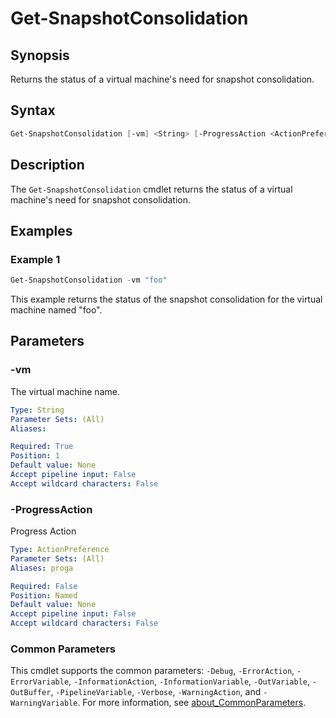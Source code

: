# Get-SnapshotConsolidation

## Synopsis

Returns the status of a virtual machine's need for snapshot consolidation.

## Syntax

```powershell
Get-SnapshotConsolidation [-vm] <String> [-ProgressAction <ActionPreference>] [<CommonParameters>]
```

## Description

The `Get-SnapshotConsolidation` cmdlet returns the status of a virtual machine's need for snapshot consolidation.

## Examples

### Example 1

```powershell
Get-SnapshotConsolidation -vm "foo"
```

This example returns the status of the snapshot consolidation for the virtual machine named "foo".

## Parameters

### -vm

The virtual machine name.

```yaml
Type: String
Parameter Sets: (All)
Aliases:

Required: True
Position: 1
Default value: None
Accept pipeline input: False
Accept wildcard characters: False
```

### -ProgressAction

Progress Action

```yaml
Type: ActionPreference
Parameter Sets: (All)
Aliases: proga

Required: False
Position: Named
Default value: None
Accept pipeline input: False
Accept wildcard characters: False
```

### Common Parameters

This cmdlet supports the common parameters: `-Debug`, `-ErrorAction`, `-ErrorVariable`, `-InformationAction`, `-InformationVariable`, `-OutVariable`, `-OutBuffer`, `-PipelineVariable`, `-Verbose`, `-WarningAction`, and `-WarningVariable`. For more information, see [about_CommonParameters](http://go.microsoft.com/fwlink/?LinkID=113216).
